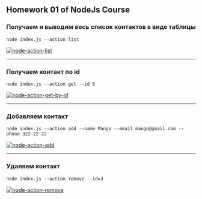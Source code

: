 ## Homework 01 of NodeJs Course

### Получаем и выводим весь список контактов в виде таблицы

`node index.js --action list`

<a href="https://ibb.co/7j53Lnf"><img src="https://i.ibb.co/sbGTzKf/node-action-list.png" alt="node-action-list" border="0"></a>

---

### Получаем контакт по id

`node index.js --action get --id 5`

<a href="https://ibb.co/QKT1qnG"><img src="https://i.ibb.co/vjTKrm8/node-action-get-by-id.png" alt="node-action-get-by-id" border="0"></a>

---

### Добавляем контакт

`node index.js --action add --name Mango --email mango@gmail.com --phone 322-22-22`

<a href="https://ibb.co/nkJKF1V"><img src="https://i.ibb.co/kcCPtDr/node-action-add.png" alt="node-action-add" border="0"></a>

---

### Удаляем контакт

`node index.js --action remove --id=3`

<a href="https://ibb.co/gWMwf37"><img src="https://i.ibb.co/qgM9cdn/node-action-remove.png" alt="node-action-remove" border="0"></a>
